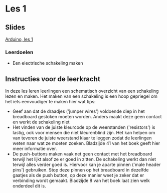 # Les 1

## Slides

[Arduino, les 1](https://slides.com/lmc\_oebbens/python-klas-3-module-4-les-1)

### Leerdoelen

* Een electrische schakeling maken

## Instructies voor de leerkracht <a href="#instructies-voor-de-leerkracht" id="instructies-voor-de-leerkracht"></a>

In deze les leren leerlingen een schematisch overzicht van een schakeling lezen en maken. Het maken van een schakeling is een hoop gepriegel om het iets eenvoudiger te maken hier wat tips:

* Geef aan dat de draadjes ('jumper wires') voldoende diep in het breadboard gestoken moeten worden. Anders maakt deze geen contact en werkt de schakeling niet
* Het vinden van de juiste kleurcode op de weerstanden ('resistors') is lastig, ook voor mensen die niet kleurenblind zijn. Het kan helpen om van tevoren de juiste weerstand klaar te leggen zodat de leerlingen weten naar wat ze moeten zoeken. Bladzijde 41 van het boek geeft hier meer informatie over.
* De push-buttons maken vaak net geen contact met het breadboard terwijl het lijkt alsof ze er goed in zitten. De schakeling werkt dan niet terwijl alles verder goed is. Hiervoor kan je aparte pinnen ('male header pins') gebruiken. Stop deze pinnen op het breadboard in dezelfde gaatjes als de push button, op deze manier weet je zeker dat er verbinding wordt gemaakt. Bladzijde 8 van het boek laat zien welk onderdeel dit is.
